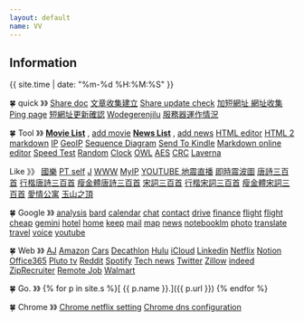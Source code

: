 ```yaml
---
layout: default
name: VV
---
```

## Information

{{ site.time | date: "%m-%d %H:%M:%S" }}


🍀 quick 》》
[Share doc](https://go.jwint.net/doclist)
[文章收集建立](https://go.jwint.net/A-doc-create)
[Share update check](https://go.jwint.net/share-update-check)
[加短網址 網址收集](https://go.jwint.net/url)
[Ping page](https://go.jwint.net/pingpage)
[短網址更新確認](https://go.jwint.net/dwzgxqr)
[Wodegerenjilu](https://go.jwint.net/wodegerenjilu)
[服務器運作情況](https://go.jwint.net/srvoperstatus)


🍀 
Tool 》》 
[**Movie List**](https://d.jwint.net/movie%20list)
, [add movie](https://go.jwint.net/zzz240408144224)
[**News List**](https://d.jwint.net/NewsList)
, [add news](https://go.jwint.net/zzz240430141619)
[HTML editor](https://go.jwint.net/webedit)
[HTML 2 markdown](https://go.jwint.net/htmlToMarkdown)
[IP](https://go.jwint.net/ip)
[GeoIP](https://go.jwint.net/geoip)
[Sequence Diagram](https://seq.jwint.net/)
[Send To Kindle](https://go.jwint.net/sendtokindle)
[Markdown online editor](https://go.jwint.net/copyHtmlToMarkdown)
[Speed Test](https://go.jwint.net/speedtest)
[Random](https://d.jwint.net/AES)
[Clock](https://go.jwint.net/zzz240604101122)
[OWL](https://d.jwint.net/owl)
[AES](https://d.jwint.net/AES)
[CRC](https://j.jwint.net/hash)
[Laverna](https://j.jwint.net/laverna)

Like 》》 
[國樂](https://v.jwint.net/s/zzz240413183334)
[PT self](https://go.jwint.net/zzz240509155818)
[J](https://j.jwint.net/)
[WWW](https://www.jwint.net/)
[MyIP](https://go.jwint.net/myip)
[YOUTUBE 地震直播](https://goo.gl/mcGmDE)
[即時震波圖](https://palert.earth.sinica.edu.tw/realtime)
[唐詩三百首](https://s.jwint.net/doc/唐詩三百首)
[行楷唐詩三百首](https://s.jwint.net/doc/唐詩三百首.pdf)
[瘦金體唐詩三百首](https://s.jwint.net/doc/唐詩三百首_瘦金體.pdf)
[宋詞三百首](https://s.jwint.net/doc/宋詞三百首)
[行楷宋詞三百首](https://s.jwint.net/doc/宋詞三百首.pdf)
[瘦金體宋詞三百首](https://s.jwint.net/doc/宋詞三百首_瘦金體.pdf)
[愛情公寓](https://go.jwint.net/yyy%20iLOVE.html)
[玉山之頂](https://go.jwint.net/zzz240603150141.html)

🍀
Google 》》 
[analysis](https://analytics.google.com/)
[bard](https://bard.google.com/)
[calendar](https://calendar.google.com/)
[chat](https://mail.google.com/chat/)
[contact](https://contacts.google.com/)
[drive](https://drive.google.com/)
[finance](https://www.google.com/finance/portfolio/watchlist)
[flight](https://www.google.com/travel/flights)
[flight cheap](https://www.google.com/travel/explore)
[gemini](https://gemini.google.com/app)
[hotel](https://www.google.com/travel/search)
[home](https://home.google.com/)
[keep](https://keep.google.com/)
[mail](https://mail.google.com/)
[map](https://www.google.com.tw/maps/)
[news](https://news.google.com/home?hl=en-US&gl=US&ceid=US:en)
[notebooklm](https://notebooklm.google.com/)
[photo](https://photos.google.com/)
[translate](https://go.jwint.net/translate)
[travel](https://www.google.com/travel/)
[voice](https://voice.google.com/)
[youtube](https://www.youtube.com/)



🍀
Web 》》 
[AJ](https://go.jwint.net/aj)
[Amazon](https://www.amazon.com/)
[Cars](https://www.cars.com/)
[Decathlon](https://www.decathlon.com/)
[Hulu](https://www.hulu.com/content?tab=tv)
[iCloud](https://www.icloud.com/)
[Linkedin](https://www.linkedin.com/feed/)
[Netflix](https://www.netflix.com/)
[Notion](https://www.notion.so/)
[Office365](https://www.microsoft365.com/)
[Pluto tv](https://pluto.tv/en/live-tv/5268abcd0ce20a8472000114)
[Reddit](https://www.reddit.com/)
[Spotify](https://open.spotify.com/)
[Tech news](https://technews.tw/)
[Twitter](https://twitter.com/)
[Zillow](https://www.zillow.com/)
[indeed](https://v.jwint.net/s/zzz240514100647.html)
[ZipRecruiter](https://v.jwint.net/s/zzz240514100727.html)
[Remote Job](https://v.jwint.net/s/zzz240514100810.html)
[Walmart](https://www.walmart.com/)


🍀
Go. 》》 
{% for p in site.s %}[ {{ p.name }}.]({{ p.url }}) {% endfor %}






🍀
Chrome 》》 
[Chrome netflix setting](chrome://settings/content/all?searchSubpage=netflix)
[Chrome dns configuration](chrome://net-internals/#dns)

